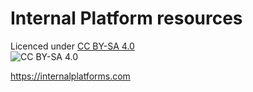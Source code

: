 # Internal Platform resources

Licenced under [CC BY-SA 4.0](https://creativecommons.org/licenses/by-sa/4.0/)  
![CC BY-SA 4.0](https://licensebuttons.net/l/by-sa/3.0/88x31.png)
  
  
https://internalplatforms.com

